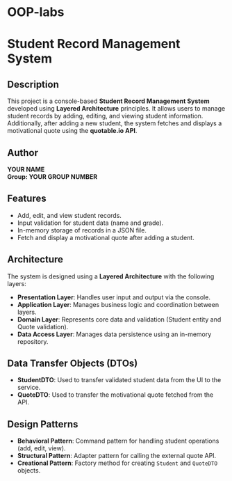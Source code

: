 # OOP-labs

# Student Record Management System

## Description
This project is a console-based **Student Record Management System** developed using **Layered Architecture** principles. It allows users to manage student records by adding, editing, and viewing student information. Additionally, after adding a new student, the system fetches and displays a motivational quote using the **quotable.io API**.

## Author
**YOUR NAME**  
**Group: YOUR GROUP NUMBER**

## Features
- Add, edit, and view student records.
- Input validation for student data (name and grade).
- In-memory storage of records in a JSON file.
- Fetch and display a motivational quote after adding a student.

## Architecture
The system is designed using a **Layered Architecture** with the following layers:
- **Presentation Layer**: Handles user input and output via the console.
- **Application Layer**: Manages business logic and coordination between layers.
- **Domain Layer**: Represents core data and validation (Student entity and Quote validation).
- **Data Access Layer**: Manages data persistence using an in-memory repository.

## Data Transfer Objects (DTOs)
- **StudentDTO**: Used to transfer validated student data from the UI to the service.
- **QuoteDTO**: Used to transfer the motivational quote fetched from the API.

## Design Patterns
- **Behavioral Pattern**: Command pattern for handling student operations (add, edit, view).
- **Structural Pattern**: Adapter pattern for calling the external quote API.
- **Creational Pattern**: Factory method for creating `Student` and `QuoteDTO` objects.

